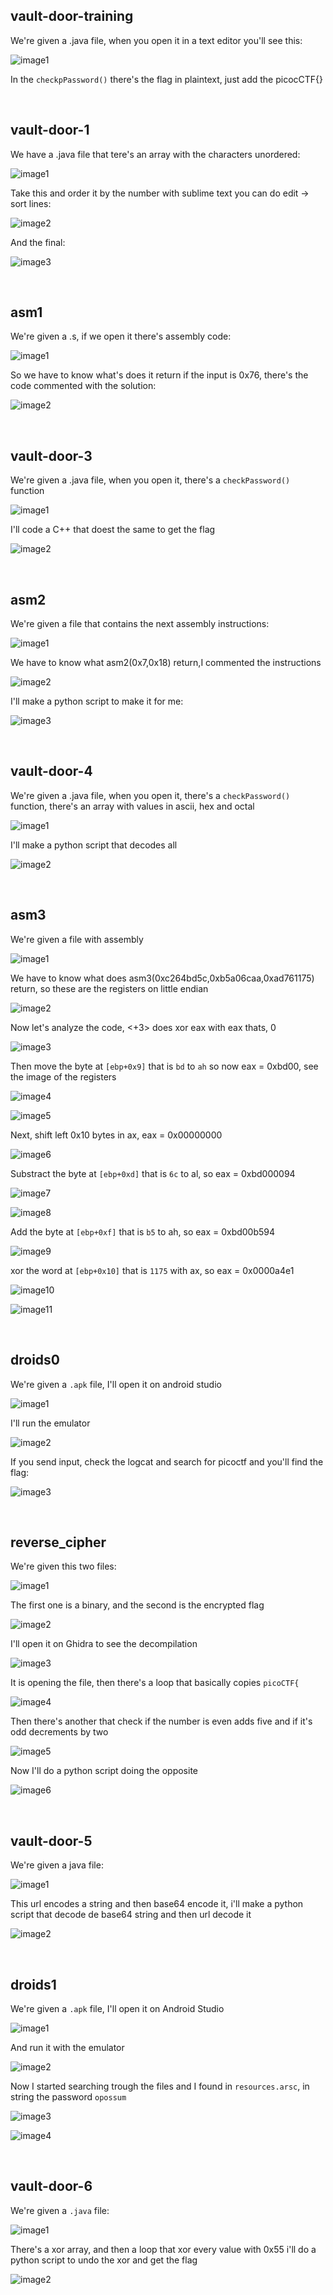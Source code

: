 ## vault-door-training

We're given a .java file, when you open it in a text editor you'll see this:

![image1](/images/picoctf2019-vaultdoortraining/vaultdoortraining1.png)

In the `checkpPassword()` there's the flag in plaintext, just add the picocCTF{}

<br/>

## vault-door-1

We have a .java file that tere's an array with the characters unordered:

![image1](/images/picoctf2019-vaultdoor1/picoctf2019-vaultdoor1.png)

Take this and order it by the number with sublime text you can do edit -> sort lines:

![image2](/images/picoctf2019-vaultdoor1/picoctf2019-vaultdoor12.png)

And the final:

![image3](/images/picoctf2019-vaultdoor1/picoctf2019-vaultdoor13.png)

<br/>

## asm1 

We're given a .s, if we open it there's assembly code:

![image1](/images/picoctf2019-asm1/picoctf2019-asm11.png)

So we have to know what's does it return if the input is 0x76, there's the code commented with the solution:

![image2](/images/picoctf2019-asm1/picoctf2019-asm12.png)

<br/>

## vault-door-3

We're given a .java file, when you open it, there's a `checkPassword()` function

![image1](/images/picoctf2019-vaultdoor3/picoctf2019-vaultdoor31.png)

I'll code a C++ that doest the same to get the flag

![image2](/images/picoctf2019-vaultdoor3/picoctf2019-vaultdoor32.png)


<br/>

## asm2

We're given a file that contains the next assembly instructions:

![image1](/images/picoctf2019-asm2/picoctf2019-asm21.png)

We have to know what asm2(0x7,0x18) return,I commented the instructions

![image2](/images/picoctf2019-asm2/picoctf2019-asm22.png)

I'll make a python script to make it for me:

![image3](/images/picoctf2019-asm2/picoctf2019-asm23.png)

<br/>

## vault-door-4

We're given a .java file, when you open it, there's a `checkPassword()` function, there's an array with values in ascii, hex and octal

![image1](/images/picoctf2019-vaultdoor4/picoctf2019-vaultdoor41.png)

I'll make a python script that decodes all

![image2](/images/picoctf2019-vaultdoor4/picoctf2019-vaultdoor42.png)

<br/>

## asm3

We're given a file with assembly

![image1](/images/picoctf2019-asm3/picoctf2019asm31.png)

We have to know what does asm3(0xc264bd5c,0xb5a06caa,0xad761175) return, so these are the registers on little endian

![image2](/images/picoctf2019-asm3/picoctf2019asm32.png)

Now let's analyze the code, <+3> does xor eax with eax thats, 0

![image3](/images/picoctf2019-asm3/picoctf2019asm33.png)

Then move the byte at `[ebp+0x9]` that is `bd` to `ah` so now eax = 0xbd00, see the image of the registers

![image4](/images/picoctf2019-asm3/picoctf2019asm34.png)

![image5](/images/picoctf2019-asm3/picoctf2019asm35.png)

Next, shift left 0x10 bytes in ax, eax = 0x00000000

![image6](/images/picoctf2019-asm3/picoctf2019asm36.png)

Substract the byte at `[ebp+0xd]` that is `6c` to al, so eax = 0xbd000094

![image7](/images/picoctf2019-asm3/picoctf2019asm37.png)

![image8](/images/picoctf2019-asm3/picoctf2019asm38.png)

Add the byte at `[ebp+0xf]` that is `b5` to ah, so eax = 0xbd00b594

![image9](/images/picoctf2019-asm3/picoctf2019asm39.png)

xor the word at `[ebp+0x10]` that is `1175` with ax, so eax = 0x0000a4e1

![image10](/images/picoctf2019-asm3/picoctf2019asm310.png)

![image11](/images/picoctf2019-asm3/picoctf2019asm311.png)

<br/>

## droids0

We're given a `.apk` file, I'll open it on android studio

![image1](/images/picoctf2019-droids0/picoctf2019-droids01.png)

I'll run the emulator

![image2](/images/picoctf2019-droids0/picoctf2019-droids02.png)

If you send input, check the logcat and search for picoctf and you'll find the flag:


![image3](/images/picoctf2019-droids0/picoctf2019-droids03.png)

<br/>

## reverse_cipher

We're given this two files:

![image1](/images/picoctf2019-reversecipher/picoctf2019-reversecipher1.png)

The first one is a binary, and the second is the encrypted flag

![image2](/images/picoctf2019-reversecipher/picoctf2019-reversecipher2.png)

I'll open it on Ghidra to see the decompilation

![image3](/images/picoctf2019-reversecipher/picoctf2019-reversecipher3.png)

It is opening the file, then there's a loop that basically copies `picoCTF{`

![image4](/images/picoctf2019-reversecipher/picoctf2019-reversecipher4.png)

Then there's another that check if the number is even adds five and if it's odd decrements by two

![image5](/images/picoctf2019-reversecipher/picoctf2019-reversecipher5.png)

Now I'll do a python script doing the opposite

![image6](/images/picoctf2019-reversecipher/picoctf2019-reversecipher6.png)

<br/>

## vault-door-5

We're given a java file:

![image1](/images/picoctf2019-vaultdoor5/picoctf2019-vaultdoor51.png)

This url encodes a string and then base64 encode it, i'll make a python script that decode de base64 string and then url decode it

![image2](/images/picoctf2019-vaultdoor5/picoctf2019-vaultdoor52.png)

<br/>

## droids1

We're given a `.apk` file, I'll open it on Android Studio

![image1](/images/picoctf2019-droids1/picoctf2019-droids11.png)

And run it with the emulator

![image2](/images/picoctf2019-droids1/picoctf2019-droids12.png)

Now I started searching trough the files and I found in `resources.arsc`, in string the password `opossum`

![image3](/images/picoctf2019-droids1/picoctf2019-droids13.png)

![image4](/images/picoctf2019-droids1/picoctf2019-droids14.png)


<br/>

## vault-door-6

We're given a `.java` file:

![image1](/images/picoctf2019-vaultdoor6/picoctf2019-vaultdoor61.png)

There's a xor array, and then a loop that xor every value with 0x55 i'll do a python script to undo the xor and get the flag

![image2](/images/picoctf2019-vaultdoor6/picoctf2019-vaultdoor62.png)



